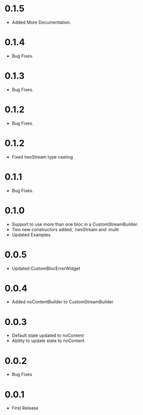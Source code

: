 # 0.1.5

- Added More Documentation.

# 0.1.4

- Bug Fixes.

# 0.1.3

- Bug Fixes.

# 0.1.2

- Bug Fixes.

# 0.1.2

- Fixed twoStream type casting

# 0.1.1

- Bug Fixes.

# 0.1.0

- Support to use more than one bloc in a CustomStreamBuilder.
- Two new constructors added, .twoStream and .multi
- Updated Examples

# 0.0.5

- Updated CustomBlocErrorWidget

# 0.0.4

- Added noContentBuilder to CustomStreamBuilder

# 0.0.3

- Default state updated to noContent
- Ability to update state to noContent

# 0.0.2

- Bug Fixes

# 0.0.1

- First Release
